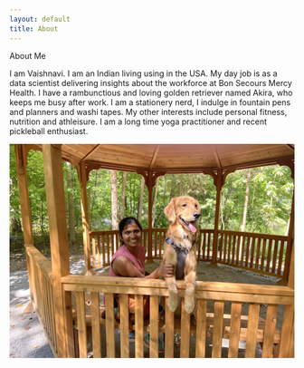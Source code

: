 ```yaml
---
layout: default
title: About
---
```

<div id = "page_margin">
<p class="title">About Me</p>

<p class="normal_text">I am Vaishnavi. I am an Indian living using in the USA. My day job is as a data scientist delivering insights about the workforce at Bon Secours Mercy Health. I have a rambunctious and loving golden retriever named Akira, who keeps me busy after work. I am a stationery nerd, I indulge in fountain pens and planners and washi tapes. My other interests include personal fitness, nutrition and athleisure. I am a long time yoga practitioner and recent pickleball enthusiast. </p>
<img style="float: right;" src="/assets/images/vaish_akira_nature_center.jpeg">
</div>
